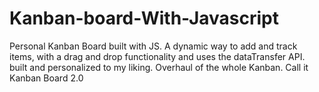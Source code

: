 # Kanban-board-With-Javascript
Personal Kanban Board built with JS. A dynamic way to add and track items, with a drag and drop functionality and uses the dataTransfer API.
built and personalized to my liking. 
Overhaul of the whole Kanban. Call it Kanban Board 2.0
